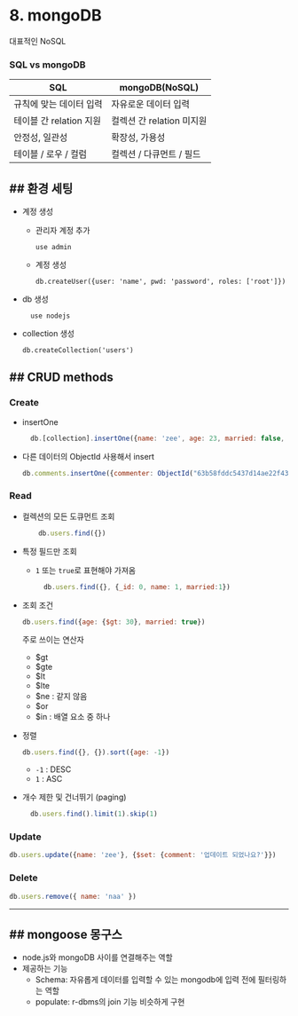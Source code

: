 # 8. mongoDB

대표적인 NoSQL

### SQL vs mongoDB

|SQL|mongoDB(NoSQL)|
|---|----|
|규칙에 맞는 데이터 입력 | 자유로운 데이터 입력|
|테이블 간 relation 지원 | 컬렉션 간 relation 미지원|
|안정성, 일관성 | 확장성, 가용성|
|테이블 / 로우 / 컬럼| 컬렉션 / 다큐먼트 / 필드|

## ## 환경 세팅

- 계정 생성
    - 관리자 계정 추가
      ```shell
      use admin
      ```
    - 계정 생성
      ```shell
      db.createUser({user: 'name', pwd: 'password', roles: ['root']})
      ```

- db 생성
  ```shell
    use nodejs
  ```

- collection 생성
    ```shell
    db.createCollection('users')
    ```

## ## CRUD methods

### Create

- insertOne
    ```js
      db.[collection].insertOne({name: 'zee', age: 23, married: false, comment: '안녕하세요 반가워요', createdAt: new Date()});
    ```
- 다른 데이터의 ObjectId 사용해서 insert
    ```js
    db.comments.insertOne({commenter: ObjectId("63b58fddc5437d14ae22f43b"), comment: '안녕하세요 댓글이에요', createdAt: new Date()})
   ```

### Read

- 컬렉션의 모든 도큐먼트 조회
    ```js
        db.users.find({})
    ```

- 특정 필드만 조회
    - `1` 또는 `true`로 표현해야 가져옴
      ```js
        db.users.find({}, {_id: 0, name: 1, married:1})
      ```

- 조회 조건
  ```js
  db.users.find({age: {$gt: 30}, married: true})
  ```
  주로 쓰이는 연산자
    - $gt
    - $gte
    - $lt
    - $lte
    - $ne : 같지 않음
    - $or
    - $in : 배열 요소 중 하나

- 정렬
  ```js
  db.users.find({}, {}).sort({age: -1})
  ```

    - `-1` : DESC
    - `1` : ASC

- 개수 제한 및 건너뛰기 (paging)
  ```js
    db.users.find().limit(1).skip(1)
  ```



### Update

```js
db.users.update({name: 'zee'}, {$set: {comment: '업데이트 되었나요?'}})
```



### Delete

```js
db.users.remove({ name: 'naa' })
```



---



## ## mongoose 몽구스

- node.js와 mongoDB 사이를 연결해주는 역할
- 제공하는 기능
  - Schema: 자유롭게 데이터를 입력할 수 있는 mongodb에 입력 전에 필터링하는 역할
  - populate: r-dbms의 join 기능 비슷하게 구현
